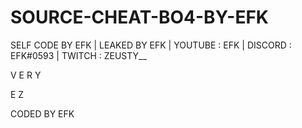 # SOURCE-CHEAT-BO4-BY-EFK
SELF CODE BY EFK | LEAKED BY EFK | YOUTUBE : EFK | DISCORD : EFK#0593 | TWITCH : ZEUSTY__

V
E
R
Y

E
Z

CODED BY EFK


